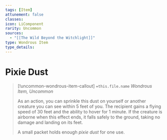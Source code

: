 ```yaml
---
tags: [Item]
attunement: false
classes: 
icon: LiComponent
rarity: Uncommon
sources:
  - "[[The Wild Beyond the Witchlight]]"
type: Wondrous Item
type_details: 
---
```

# Pixie Dust
>[!uncommon-wondrous-item-callout] `=this.file.name`
>*Wondrous Item, Uncommon*
>
>As an action, you can sprinkle this dust on yourself or another creature you can see within 5 feet of you. The recipient gains a flying speed of 30 feet and the ability to hover for 1 minute. If the creature is airborne when this effect ends, it falls safely to the ground, taking no damage and landing on its feet.
>
>A small packet holds enough *pixie dust* for one use.
>
>

